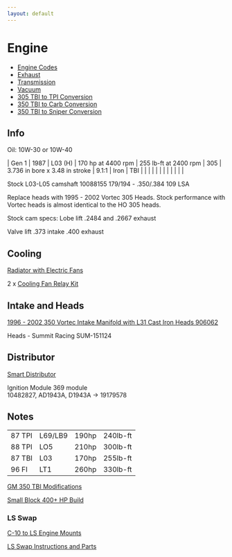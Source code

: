 ```yaml
---
layout: default
---
```


# Engine

* [Engine Codes](./engine_codes.md)
* [Exhaust](./exhaust.md)
* [Transmission](./transmission.md)
* [Vacuum](./vacuum.md)
* [305 TBI to TPI Conversion](./305_tpi_conversion.md)
* [350 TBI to Carb Conversion](./350_carb_conversion.md)
* [350 TBI to Sniper Conversion](./350_sniper_conversion.md)

## Info
Oil: 10W-30 or 10W-40

| Gen 1 | 1987 | L03 (H) | 170 hp at 4400 rpm | 255 lb-ft at 2400 rpm | 305 | 3.736 in bore x 3.48 in stroke | 9.1:1 | Iron | TBI |
| | | | | | | | | | |

Stock L03-L05 camshaft 10088155 179/194 - .350/.384 109 LSA

Replace heads with 1995 - 2002 Vortec 305 Heads. Stock performance with Vortec heads is almost identical to the HO 305 heads.

Stock cam specs: Lobe lift .2484 and .2667 exhaust

Valve lift .373 intake .400 exhaust

## Cooling

[Radiator with Electric Fans](https://www.ebay.com/itm/184468734892)

2 x [Cooling Fan Relay Kit](https://www.ebay.com/itm/373424973740)

## Intake and Heads

[1996 - 2002 350 Vortec Intake Manifold with L31 Cast Iron Heads 906062](https://www.jegs.com/i/JEGS+Performance+Products/555/513002/10002/-1)

Heads - Summit Racing SUM-151124

## Distributor

[Smart Distributor](https://progressionignition.com/)

Ignition Module 369 module \
10482827, AD1943A, D1943A -> 19179578

## Notes

| | | | |
| -- | -- | -- | -- |
| 87 TPI | L69/LB9 | 190hp | 240lb-ft |
| 88 TPI | LO5 | 210hp | 300lb-ft | 9.3:1 |
| 87 TBI | L03 | 170hp | 255lb-ft | 9.1:1 |
| 96 FI | LT1 | 260hp | 330lb-ft | |

[GM 350 TBI Modifications](https://harristuning.com/Tbi/recommended-350-tbi-mods/)

[Small Block 400+ HP Build](https://www.onallcylinders.com/2020/06/05/ask-away-with-jeff-smith-getting-400-hp-from-an-old-small-block-chevy/)

### LS Swap

[C-10 to LS Engine Mounts](https://tejassteelworks.com/product/squarebody-ls-motor-mounts/)

[LS Swap Instructions and Parts](https://www.youtube.com/watch?v=3BRI84MXS90&t=631s)